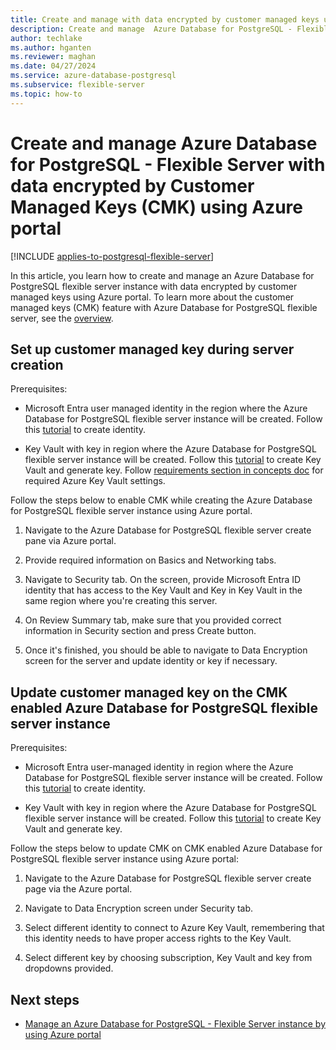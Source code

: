 ```yaml
---
title: Create and manage with data encrypted by customer managed keys using Azure portal
description: Create and manage  Azure Database for PostgreSQL - Flexible Server with data  encrypted by Customer Managed Keys using the Azure portal.
author: techlake
ms.author: hganten
ms.reviewer: maghan
ms.date: 04/27/2024
ms.service: azure-database-postgresql
ms.subservice: flexible-server
ms.topic: how-to
---
```

# Create and manage  Azure Database for PostgreSQL - Flexible Server with data  encrypted by Customer Managed Keys (CMK) using  Azure portal

[!INCLUDE [applies-to-postgresql-flexible-server](~/reusable-content/ce-skilling/azure/includes/postgresql/includes/applies-to-postgresql-flexible-server.md)]

In this article, you learn how to create and manage an Azure Database for PostgreSQL flexible server instance with data  encrypted by customer managed keys using  Azure portal. To learn more about the customer managed keys (CMK) feature with Azure Database for PostgreSQL flexible server, see the [overview](concepts-data-encryption.md).

## Set up customer managed key during server creation
Prerequisites:

- Microsoft Entra user managed identity in the region where the Azure Database for PostgreSQL flexible server instance will be created. Follow this [tutorial](../../active-directory/managed-identities-azure-resources/qs-configure-portal-windows-vm.md) to create identity.

- Key Vault with key in region where the Azure Database for PostgreSQL flexible server instance will be created. Follow this [tutorial](/azure/key-vault/general/quick-create-portal) to create Key Vault and generate key. Follow [requirements section in concepts doc](concepts-data-encryption.md) for required Azure Key Vault settings.

Follow the steps below to enable CMK while creating the Azure Database for PostgreSQL flexible server instance using Azure portal.

1. Navigate to the Azure Database for PostgreSQL flexible server create pane via Azure portal.

2. Provide required information on Basics and Networking tabs.

3. Navigate to Security tab. On the screen, provide Microsoft Entra ID  identity that has access to the Key Vault and Key in Key Vault in the same region where you're creating this server.

4. On Review Summary tab, make sure that you provided correct information in Security section and press Create button.

5. Once it's finished, you should be able to navigate to Data Encryption  screen for the server and update identity or key if necessary.

## Update customer managed key on the CMK enabled Azure Database for PostgreSQL flexible server instance

Prerequisites:

- Microsoft Entra user-managed identity in region where the Azure Database for PostgreSQL flexible server instance will be created. Follow this [tutorial](../../active-directory/managed-identities-azure-resources/qs-configure-portal-windows-vm.md) to create identity.

- Key Vault with key in region where the Azure Database for PostgreSQL flexible server instance will be created. Follow this [tutorial](/azure/key-vault/general/quick-create-portal) to create Key Vault and generate key.

Follow the steps below to update CMK on CMK enabled Azure Database for PostgreSQL flexible server instance using Azure portal:

1. Navigate to the Azure Database for PostgreSQL flexible server create page via the Azure portal.

2. Navigate to Data Encryption screen under Security tab.

3. Select different identity to connect to Azure Key Vault, remembering that this identity needs to have proper access rights to the Key Vault.

4. Select different key by choosing subscription, Key Vault and key from dropdowns provided.

## Next steps

- [Manage an Azure Database for PostgreSQL - Flexible Server instance by using  Azure portal](how-to-manage-server-portal.md)
